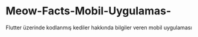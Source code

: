 # Meow-Facts-Mobil-Uygulamas-
Flutter üzerinde kodlanmış kediler hakkında bilgiler veren mobil uygulaması
